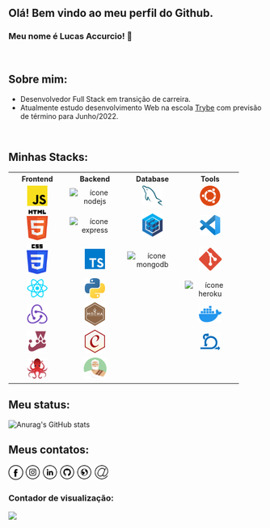 
## Olá! Bem vindo ao meu perfil do Github.
### Meu nome é Lucas Accurcio! 👋
<br>
<!-- <img src="https://yata-apix-a9caea66-ad78-425f-aa08-e292558ebb65.lss.locawebcorp.com.br/b7c7dbff38ae4f419c94ce8d2254b9d9.png">  -->

## Sobre mim:
- Desenvolvedor Full Stack em transição de carreira.
- Atualmente estudo desenvolvimento Web na escola <a href="https://www.betrybe.com/formacao-desenvolvimento-web" target="_blank">Trybe</a> com previsão de término para Junho/2022.
<br>

## Minhas Stacks:
<table border="0">
  <tr>
    <th width="100px">Frontend</th>
    <th width="100px">Backend</th>
    <th width="100px">Database</th>
    <th width="100px">Tools</th>
  </tr>
  
  <tr>
    <td align="center"><img title="javascript" src="https://github.com/LucasAccurcio/LucasAccurcio/blob/main/javascript.svg" alt="ícone javascript" width="40"></td>
    <td align="center"><img title="nodejs" src="https://cdn.jsdelivr.net/gh/devicons/devicon/icons/nodejs/nodejs-plain-wordmark.svg" alt="ícone nodejs" width="70"></td>
    <td align="center"><img title="mysql" src="https://github.com/LucasAccurcio/LucasAccurcio/blob/main/mysql.svg" alt="ícone mysql" width="40"></td>
    <td align="center"><img title="ubuntu" src="https://github.com/LucasAccurcio/LucasAccurcio/blob/main/ubuntu.svg" alt="ícone ubuntu" width="40"></td>
  </tr>
  
  <tr>
    <td align="center"><img title="html-5" src="https://github.com/LucasAccurcio/LucasAccurcio/blob/main/html-5.svg" alt="ícone html-5" width="42"></td>
  <td align="center"><img title="express" src="https://cdn.jsdelivr.net/gh/devicons/devicon/icons/express/express-original.svg" alt="ícone express" width="40"></td>
    <td align="center"><img title="sequelize" src="https://github.com/LucasAccurcio/LucasAccurcio/blob/main/sequelize.svg" alt="ícone sequelize" width="40"></td>
    <td align="center"><img title="visual-studio-code" src="https://github.com/LucasAccurcio/LucasAccurcio/blob/main/visual-studio-code.svg" alt="ícone vscode" width="40"></td>
  </tr>
  
  <tr>
    <td align="center"><img title="css-3" src="https://github.com/LucasAccurcio/LucasAccurcio/blob/main/css-3.svg" alt="ícone css-3" width="42"></td>
    <td align="center"><img title="typescript" src="https://github.com/LucasAccurcio/LucasAccurcio/blob/main/typescript-icon.svg" alt="ícone typescript" width="40"></td>
    <td align="center"><img title="mongodb" src="https://cdn.jsdelivr.net/gh/devicons/devicon/icons/mongodb/mongodb-original.svg" alt="ícone mongodb" width="50"></td>
    <td align="center"><img title="github" src="https://github.com/LucasAccurcio/LucasAccurcio/blob/main/git-icon.svg" alt="ícone github" width="45"></td>
  </tr>
  
  <tr>
    <td align="center"><img title="react" src="https://github.com/LucasAccurcio/LucasAccurcio/blob/main/react.svg" alt="ícone react" width="40"></td>
    <td align="center"><img title="python" src="https://github.com/LucasAccurcio/LucasAccurcio/blob/main/python.svg" alt="ícone python " width="40"></td>
    <td align="center"></td>
    <td align="center"><img title="heroku" src="https://cdn.jsdelivr.net/gh/devicons/devicon/icons/heroku/heroku-plain.svg" alt="ícone heroku" width="45"></td>
  </tr>

  <tr>
    <td align="center"><img title="redux" src="https://github.com/LucasAccurcio/LucasAccurcio/blob/main/redux.svg" alt="ícone redux" width="40"></td>
    <td align="center"><img title="mocha" src="https://github.com/LucasAccurcio/LucasAccurcio/blob/main/mocha.svg" alt="ícone mocha" width="40"></td>
    <td align="center"></td>
    <td align="center"><img title="docker" src="https://github.com/LucasAccurcio/LucasAccurcio/blob/main/docker-icon.svg" alt="ícone docker" width="45"></td>
  </tr>
  
  <tr>
    <td align="center"><img title="jest" src="https://github.com/LucasAccurcio/LucasAccurcio/blob/main/jest.svg" alt="ícone jest" width="40"></td>
    <td align="center"><img title="chai" src="https://github.com/LucasAccurcio/LucasAccurcio/blob/main/chai.svg" alt="ícone chai" width="40"></td>
    <td align="center"></td>
    <td align="center"><img title="metodologia ágeis - Scrum / Kanban" src="https://github.com/LucasAccurcio/LucasAccurcio/blob/main/agile.png" alt="ícone metodologia ágeis" width="40"></td>
  </tr>
  
  <tr>
    <td align="center"><img title="testing library" src="https://github.com/LucasAccurcio/LucasAccurcio/blob/main/testing-library.svg" alt="testing library ícone " width="40"></td>
    <td align="center"><img title="sinonjs" src="https://github.com/LucasAccurcio/LucasAccurcio/blob/main/sinonjs.png" alt="ícone sinonjs" width="45"></td>
    <td align="center"></td>
    <td align="center"></td>
  </tr>
</table>




<!-- <img src="https://yata-apix-a9caea66-ad78-425f-aa08-e292558ebb65.lss.locawebcorp.com.br/b7c7dbff38ae4f419c94ce8d2254b9d9.png">  -->

## Meu status:

![Anurag's GitHub stats](https://github-readme-stats.vercel.app/api?username=LucasAccurcio&theme=bear&show_icons=true)
<br>


## Meus contatos:
<a href="https://www.facebook.com/lucasaccurcio" target="_blank"><img src="https://github.com/LucasAccurcio/LucasAccurcio/blob/main/fb.png" alt="Facebook" width="29"></a>
<a href="https://www.instagram.com/lucasaccurcio/" target="_blank"><img src="https://github.com/LucasAccurcio/LucasAccurcio/blob/main/ig.png" alt="Instagram" width="30"></a>
<a href="https://www.linkedin.com/in/lucas-accurcio/" target="_blank"><img src="https://github.com/LucasAccurcio/LucasAccurcio/blob/main/in.png" alt="LinkedIn" width="30"></a>
<a href="https://github.com/LucasAccurcio" target="_blank"><img src="https://github.com/LucasAccurcio/LucasAccurcio/blob/main/git.png" alt="GitHub" width="30"></a>
<a href="https://lucasaccurcio.github.io/" target="_blank"><img src="https://github.com/LucasAccurcio/LucasAccurcio/blob/main/www.png" alt="Website" width="30"></a>
<a href="mailto:lucas.accurcio@hotmail.com" target="_blank"><img src="https://github.com/LucasAccurcio/LucasAccurcio/blob/main/mail1.png" alt="Email" width="30"></a>

### Contador de visualização:
![](https://komarev.com/ghpvc/?username=LucasAccurcio&style=flat-square)

